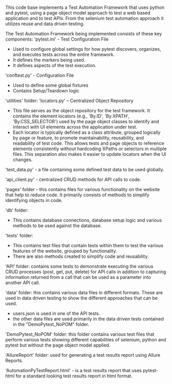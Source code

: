 This code base implements a Test Automation Framework that uses python and pytest, using a page object model approach to test a web based application and to test APIs. From the selenium test automation approach it utilizes reuse and data driven testing.

The Test Automation Framework being implemented consists of these key components:
'pytest.ini' - Test Configuration File
- Used to configure global settings for how pytest discovers, organizes, and executes tests across the entire framework.
- It defines the markers being used.
- It defines aspects of the test execution.

'conftest.py' - Configuration File
- Used to define some global fixtures
- Contains Setup/Teardown logic

'utilities' folder:
'locators.py' – Centralized Object Repository
- This file serves as the object repository for the test framework. It contains the element locators (e.g., 'By.ID', 'By.XPATH', 'By.CSS_SELECTOR') used by the page object classes to identify and interact with UI elements across the application under test.
- Each locator is typically defined as a class attribute, grouped logically by page or feature, to promote maintainability, reusability, and readability of test code. This allows tests and page objects to reference elements consistently without hardcoding XPaths or selectors in multiple files. This separation also makes it easier to update locators when the UI changes.

'test_data.py' - a file containing some defined test data to be used globally.

'api_client.py' - centralized CRUD methods for API calls to code.

'pages' folder - this contains files for various functionality on the website that help to reduce code. It primarily consists of methods to simplify identifying objects in code.

'db' folder:
- This contains database connections, database setup logic and various methods to be used against the database.

'tests' folder:
- This contains test files that contain tests within them to test the various features of the website, grouped by functionality.
- There are also methods created to simplify code and reusability.

'API' folder: contains some tests to demonstrate executing the various CRUD processes (post, get, put, delete) for API calls in addition to capturing information returned from a call that can be used as a parameter into another API call.

'data' folder: this contains various data files in different formats. These are used in data driven testing to show the different approaches that can be used.
- users.json is used in one of the API tests.
- the other data files are used primarily in the data driven tests contained in the "DemoPytest_NoPOM" folder. 

'DemoPytest_NoPOM' folder: this folder contains various test files that perform various tests showing different capabilities of selenium, python and pytest but without the page object model applied.

'AllureReport' folder: used for generating a test results report using Allure Reports.

'AutomationPyTestReport.html' - is a test results report that uses pytest-html for a standard looking test results report in html format.